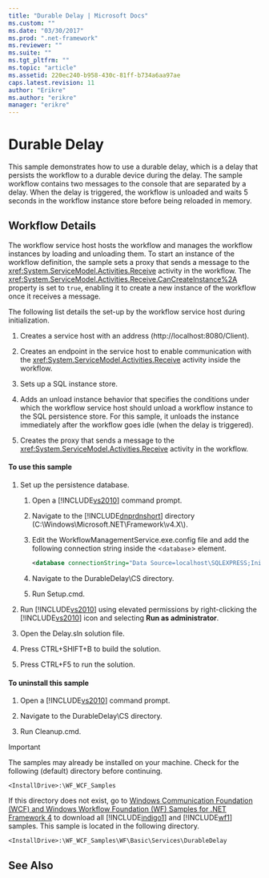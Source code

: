 ```yaml
---
title: "Durable Delay | Microsoft Docs"
ms.custom: ""
ms.date: "03/30/2017"
ms.prod: ".net-framework"
ms.reviewer: ""
ms.suite: ""
ms.tgt_pltfrm: ""
ms.topic: "article"
ms.assetid: 220ec240-b958-430c-81ff-b734a6aa97ae
caps.latest.revision: 11
author: "Erikre"
ms.author: "erikre"
manager: "erikre"
---
```

# Durable Delay
This sample demonstrates how to use a durable delay, which is a delay that persists the workflow to a durable device during the delay. The sample workflow contains two messages to the console that are separated by a delay. When the delay is triggered, the workflow is unloaded and waits 5 seconds in the workflow instance store before being reloaded in memory.  
  
## Workflow Details  
 The workflow service host hosts the workflow and manages the workflow instances by loading and unloading them. To start an instance of the workflow definition, the sample sets a proxy that sends a message to the <xref:System.ServiceModel.Activities.Receive> activity in the workflow. The <xref:System.ServiceModel.Activities.Receive.CanCreateInstance%2A> property is set to `true`, enabling it to create a new instance of the workflow once it receives a message.  
  
 The following list details the set-up by the workflow service host during initialization.  
  
1.  Creates a service host with an address (http://localhost:8080/Client).  
  
2.  Creates an endpoint in the service host to enable communication with the <xref:System.ServiceModel.Activities.Receive> activity inside the workflow.  
  
3.  Sets up a SQL instance store.  
  
4.  Adds an unload instance behavior that specifies the conditions under which the workflow service host should unload a workflow instance to the SQL persistence store. For this sample, it unloads the instance immediately after the workflow goes idle (when the delay is triggered).  
  
5.  Creates the proxy that sends a message to the <xref:System.ServiceModel.Activities.Receive> activity in the workflow.  
  
#### To use this sample  
  
1.  Set up the persistence database.  
  
    1.  Open a [!INCLUDE[vs2010](../../../../includes/vs2010-md.md)] command prompt.  
  
    2.  Navigate to the [!INCLUDE[dnprdnshort](../../../../includes/dnprdnshort-md.md)] directory (C:\Windows\Microsoft.NET\Framework\v4.X\\).  
  
    3.  Edit the WorkflowManagementService.exe.config file and add the following connection string inside the <`database`> element.  
  
        ```xml  
        <database connectionString="Data Source=localhost\SQLEXPRESS;Initial Catalog=DefaultSampleStore;Integrated Security=True;Asynchronous Processing=True" />  
        ```  
  
    4.  Navigate to the DurableDelay\CS directory.  
  
    5.  Run Setup.cmd.  
  
2.  Run [!INCLUDE[vs2010](../../../../includes/vs2010-md.md)] using elevated permissions by right-clicking the [!INCLUDE[vs2010](../../../../includes/vs2010-md.md)] icon and selecting **Run as administrator**.  
  
3.  Open the Delay.sln solution file.  
  
4.  Press CTRL+SHIFT+B to build the solution.  
  
5.  Press CTRL+F5 to run the solution.  
  
#### To uninstall this sample  
  
1.  Open a [!INCLUDE[vs2010](../../../../includes/vs2010-md.md)] command prompt.  
  
2.  Navigate to the DurableDelay\CS directory.  
  
3.  Run Cleanup.cmd.  
  
> [!IMPORTANT]
>  The samples may already be installed on your machine. Check for the following (default) directory before continuing.  
>   
>  `<InstallDrive>:\WF_WCF_Samples`  
>   
>  If this directory does not exist, go to [Windows Communication Foundation (WCF) and Windows Workflow Foundation (WF) Samples for .NET Framework 4](http://go.microsoft.com/fwlink/?LinkId=150780) to download all [!INCLUDE[indigo1](../../../../includes/indigo1-md.md)] and [!INCLUDE[wf1](../../../../includes/wf1-md.md)] samples. This sample is located in the following directory.  
>   
>  `<InstallDrive>:\WF_WCF_Samples\WF\Basic\Services\DurableDelay`  
  
## See Also
